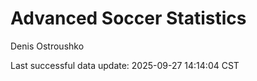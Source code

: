 # Advanced Soccer Statistics
Denis Ostroushko

<!-- gfm -->

Last successful data update: 2025-09-27 14:14:04 CST
